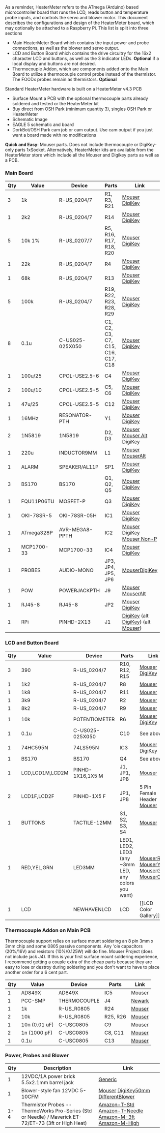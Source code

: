 As a reminder, HeaterMeter refers to the ATmega (Arduino) based microcontroller board that runs the LCD, reads button and temperature probe inputs, and controls the servo and blower motor. This document describes the configurations and design of the HeaterMeter board, which may optionally be attached to a Raspberry Pi. This list is split into three sections

* Main HeaterMeter Board which contains the input power and probe connections, as well as the blower and servo output.
* LCD and Button Board which contains the drive circuitry for the 16x2 character LCD and buttons, as well as the 3 indicator LEDs. **Optional** if a local display and buttons are not desired.
* Thermocouple Addon, which are components added onto the Main Board to utilize a thermocouple control probe instead of the thermistor. The FOODx probes remain as thermistors. **Optional**

Standard HeaterMeter hardware is built on a HeaterMeter v4.3 PCB

* Surface Mount a PCB with the optional thermocouple parts already soldered and tested or the HeaterMeter kit
* Buy direct from OSH Park (minimum quantity 3), singles OSH Park or HeaterMeter
* Schematic Image
* EAGLE 5 schematic and board
* DorkBot/OSH Park cam job or cam output. Use cam output if you just want a board made with no modifications

**Quick and Easy**: Mouser parts. Does not include thermocouple or DigiKey-only parts 1xSocket. Alternatively, HeaterMeter kits are available from the HeaterMeter store which include all the Mouser and Digikey parts as well as a PCB.

### Main Board
|Qty|Value     |Device                |Parts|Link|
|---|----------|----------------------|-----|----|
3|  1k         | R-US_0204/7          | R1, R3, R21                       |[Mouser](https://www.mouser.com/Search/ProductDetail.aspx?R=291-1K-RCvirtualkey21980000virtualkey291-1K-RC) [DigiKey](http://www.digikey.com/product-detail/en/CF14JT1K00/CF14JT1K00CT-ND/1830350)
1|  2k2        | R-US_0204/7          | R14                               |[Mouser](https://www.mouser.com/Search/ProductDetail.aspx?R=291-2.2K-RCvirtualkey21980000virtualkey291-2.2K-RC) [DigiKey](http://www.digikey.com/product-detail/en/CF14JT2K20/CF14JT2K20CT-ND/1830358)
5|  10k 1%     | R-US_0207/7          | R5, R16, R17, R18, R20            |[Mouser](http://www.mouser.com/Search/ProductDetail.aspx?R=MF1%2f4DC1002Fvirtualkey66000000virtualkey660-MF1%2f4DC1002F) [DigiKey](http://www.digikey.com/product-detail/en/RNF14FTD10K0/RNF14FTD10K0CT-ND/1975090)
1|  22k        | R-US_0204/7          | R4                                |[Mouser](https://www.mouser.com/Search/ProductDetail.aspx?R=291-22K-RCvirtualkey21980000virtualkey291-22K-RC) [DigiKey](http://www.digikey.com/product-detail/en/CFM14JT22K0/S22KQCT-ND/2617712)
1|  68k        | R-US_0204/7          | R13                               |[Mouser](https://www.mouser.com/Search/ProductDetail.aspx?R=291-68K-RCvirtualkey21980000virtualkey291-68K-RC) [DigiKey](http://www.digikey.com/product-detail/en/RNMF14FTC68K0/S68KCACT-ND/2617527)
5|  100k       | R-US_0204/7          | R19, R22, R23, R28, R29           |[Mouser](https://www.mouser.com/Search/ProductDetail.aspx?R=291-100K-RCvirtualkey21980000virtualkey291-100K-RC) [DigiKey](http://www.digikey.com/product-detail/en/RNF14FTD100K/RNF14FTD100KCT-ND/1975158)
8|  0.1u       | C-US025-025X050      | C1, C2, C3, C7, C15, C16, C17, C18|[Mouser](http://www.mouser.com/Search/ProductDetail.aspx?R=K104K15X7RF53L2virtualkey59420000virtualkey594-K104K15X7RF53L2) [DigiKey](http://www.digikey.com/product-detail/en/K104K15X7RF5TL2/BC1084CT-ND/286706)
1|  100u/25    | CPOL-USE2.5-6        | C4                                |[Mouser](http://www.mouser.com/ProductDetail/Nichicon/UPW1E101MED/?qs=sGAEpiMZZMtZ1n0r9vR22RH2kZvTh%252b0acPUJvx0bRqc%3d) [DigiKey](http://www.digikey.com/product-detail/en/UPW1E101MED/493-1820-ND/589561)
2|  100u/10    | CPOL-USE2.5-5        | C5, C6                            |[Mouser](http://www.mouser.com/ProductDetail/Nichicon/UPW1A101MDD/?qs=sGAEpiMZZMtZ1n0r9vR22S0KxkuIgpi%2fX1J5JW69KRs%3d) [DigiKey](http://www.digikey.com/product-detail/en/UPW1A101MDD/493-1736-ND/589477)
1|  47u/25     | CPOL-USE2.5-5        | C12                               |[Mouser](http://www.mouser.com/ProductDetail/Nichicon/UPW1E470MDD/?qs=sGAEpiMZZMtZ1n0r9vR22RH2kZvTh%252b0aZAYBTdQVA9s%3d) [DigiKey](http://www.digikey.com/product-detail/en/UPW1E470MDD/493-1817-ND/589558)
1|  16MHz      | RESONATOR-PTH        | Y1                                |[Mouser](http://www.mouser.com/Search/ProductDetail.aspx?R=AWCR-16.00MDvirtualkey52750000virtualkey815-AWCR-16.00MD) [DigiKey](http://www.digikey.com/product-detail/en/ZTT-16.00MX/X908-ND/170095)
2|  1N5819     | 1N5819               | D2, D3                            |[Mouser](http://www.mouser.com/Search/ProductDetail.aspx?R=1N5819virtualkey51120000virtualkey511-1N5819) [Mouser Alt](http://www.mouser.com/ProductDetail/Fairchild-Semiconductor/1N5819/?qs=sGAEpiMZZMtQ8nqTKtFS%2fCJFZUIIOyzjQ1kqwoJUBVU%3d) [DigiKey](http://www.digikey.com/product-detail/en/1N5819/1N5819FSCT-ND/965482)
1|  220u       | INDUCTOR9MM          | L1                                |[Mouser](http://www.mouser.com/ProductDetail/ABRACON/AIUR-02H-221K/?qs=sGAEpiMZZMsg%252by3WlYCkU8J7Iu4O7azj7UsUy340R50%3d) [MouserAlt](http://www.mouser.com/ProductDetail/Bourns/RLB9012-221KL/?qs=%2fha2pyFadujBRYZ98dwyHSd5PoMezoWpW69ZaH9jnX0DdcAyrTljqg%3d%3d)
1|  ALARM      | SPEAKER/AL11P        | SP1                               |[Mouser](http://www.mouser.com/ProductDetail/TDK/PS1240P02BT/?qs=sGAEpiMZZMuNFJjvCI6tQria9NagYYusd%2fjnLlD6%252bxU%3d) [DigiKey](http://www.digikey.com/product-detail/en/PS1240P02BT/445-2525-1-ND/935930)
3|  BS170      | BS170                | Q1, Q2, Q5                        |[Mouser](http://www.mouser.com/ProductDetail/Fairchild-Semiconductor/BS170/?qs=sGAEpiMZZMshyDBzk1%2fWi9bHELEahoDnARtHPVtZEPQ%3d) [DigiKey](http://www.digikey.com/product-detail/en/BS170_D27Z/BS170_D27ZCT-ND/1532791)
1|  FQU11P06TU | MOSFET-P             | Q3                                |[Mouser](http://www.mouser.com/ProductDetail/Fairchild-Semiconductor/FQU11P06TU/?qs=%2fha2pyFaduiEiRTZzI6qLHjOfaLovEUv3u%2fBJwcExVo%3d) [DigiKey](http://www.digikey.com/product-search/en?x=-1022&y=-73&KeyWords=FQU11P06TU)
1|  OKI-78SR-5 | OKI-78SR-05H         | IC1                               |[Mouser](http://www.mouser.com/ProductDetail/Murata-Power-Solutions/OKI-78SR-5-15-W36H-C/?qs=sGAEpiMZZMtwaiKVUtQsNa9RSQZ1iZ%2fUZeDy49qqIt4%3d) [DigiKey](http://www.digikey.com/product-detail/en/OKI-78SR-5%2F1.5-W36H-C/811-2692-ND/3438675)
1|  ATmega328P | AVR-MEGA8-PPTH       | IC2                               |[Mouser](http://www.mouser.com/Search/ProductDetail.aspx?R=ATMEGA328P-PUvirtualkey55650000virtualkey556-ATMEGA328P-PU) [DigiKey](http://www.digikey.com/product-detail/en/ATMEGA328P-PU/ATMEGA328P-PU-ND/1914589) [Mouser Non-P](http://www.mouser.com/ProductDetail/Atmel/ATMEGA328-PU/?qs=sGAEpiMZZMuHCAZ7U3Ea2vH90mYkP45F)
1|  MCP1700-33 | MCP1700-33           | IC4                               |[Mouser](http://www.mouser.com/Search/ProductDetail.aspx?R=MCP1700-3302E%2fTOvirtualkey57940000virtualkey579-MCP1700-3302E%2fTO) [DigiKey](http://www.digikey.com/product-detail/en/MCP1700-3302E%2FTO/MCP1700-3302E%2FTO-ND/652680)
1|  PROBES     | AUDIO-MONO           | JP3, JP4, JP5, JP6                |[Mouser](http://www.mouser.com/ProductDetail/CUI-Inc/MJ-2508N/?qs=%2fha2pyFaduga%2fOxsLoZeddnX29ITbS93306kdE%252bHMeY%3d)[DigiKey](http://www.digikey.com/product-detail/en/MJ-2508N/CP-2508N-ND/281260)
1|  POW        | POWERJACKPTH         | J9                                |[Mouser](http://www.mouser.com/ProductDetail/Kobiconn/163-7620E-E/?qs=%2fha2pyFaduipJSLWTjADy4YYaTeQAmrHvwEfLULTtmcjsFvpXHYyeA%3d%3d) [MouserAlt](http://www.mouser.com/ProductDetail/Kobiconn/163-179PH-EX/?qs=%2fha2pyFadujsO45cTDeafnb8UTTjqBiiaL9T7NPB7rV7ulYyk%2fdYxw%3d%3d)
1|  RJ45-8     | RJ45-8               | JP2                               |[Mouser](http://www.mouser.com/ProductDetail/Amphenol-Commercial-Products/RJHSE-5080/?qs=sGAEpiMZZMvQhAhQbXdbBuidMRPVpG5q%252bZ1tFY96Whg%3d) [DigiKey](http://www.digikey.com/product-detail/en/RJHSE-5080/RJHSE-5080-ND/1242687)
1|  RPi        | PINHD-2X13           |  J1                               |[DigiKey](http://www.digikey.com/product-detail/en/PPPC132LFBN-RC/S7116-ND/810252) (alt [DigiKey](http://www.digikey.com/product-detail/en/PPTC132LFBN-RC/S7081-ND/810219)) (alt [Mouser](http://www.mouser.com/ProductDetail/TE-Connectivity/1-215307-3/?qs=%2fha2pyFadugJp%2f0oQpeWgdlLOqmXGnSXHAkr2wdKJgMBirFMB5SQuQ%3d%3d))

### LCD and Button Board
|Qty|Value     |Device                |Parts|Link|
|---|----------|----------------------|-----|----|
3|  390     |R-US_0204/7     | R10, R12, R15|[Mouser](http://www.mouser.com/Search/ProductDetail.aspx?R=291-390-RCvirtualkey21980000virtualkey291-390-RC) [DigiKey](http://www.digikey.com/product-detail/en/CF14JT390R/CF14JT390RCT-ND/1830340)
1|  1k2     |R-US_0204/7     | R8           |[Mouser](http://www.mouser.com/ProductDetail/Xicon/291-12K-RC/?qs=sGAEpiMZZMu61qfTUdNhGzmcydQ1pJoa8vv7tbu1P6w%3d)
1|  1k8     |R-US_0204/7     | R11          |[Mouser](http://www.mouser.com/ProductDetail/Xicon/291-18-RC/?qs=tZuyTH1srTr%252b3mSLL5ed0A%3d%3d)
1|  3k9     |R-US_0204/7     | R2           |[Mouser](http://www.mouser.com/ProductDetail/Xicon/291-39-RC/?qs=g%252bmt%252bTSz0lYfQsKTnzZMRA%3d%3d)
1|  8k2     |R-US_0204/7     | R9           |[Mouser](http://www.mouser.com/ProductDetail/Xicon/291-82-RC/?qs=hfBUfrVtuhEpRc5G5DICCw%3d%3d)
1|  10k     |POTENTIOMETER   | R6           |[Mouser](http://www.mouser.com/Search/ProductDetail.aspx?R=T73YE103KT20virtualkey61330000virtualkey72-T70YE-10K) [DigiKey](http://www.digikey.com/product-detail/en/3362P-1-103LF/3362P-103LF-ND/1088412)
1|  0.1u    |C-US025-025X050 | C10          |See above
1|  74HC595N|74LS595N        | IC3          |[Mouser](http://www.mouser.com/Search/ProductDetail.aspx?R=SN74HC595Nvirtualkey59500000virtualkey595-SN74HC595N) [DigiKey](http://www.digikey.com/product-detail/en/SN74HC595N/296-1600-5-ND/277246)
1|  BS170   |BS170           | Q4           |See above
1|  LCD,LCD1M,LCD2M     |PINHD-1X16,1X5 M    | J1, JP1, JP8|[Mouser](http://www.mouser.com/ProductDetail/FCI/68001-236HLF/?qs=sGAEpiMZZMtsLRyDR9nM14Vjyw4ze%252bjt57BsII4P7vM%3d)
2|  LCD1F,LCD2F| PINHD-1X5 F   |  JP1, JP8     |5 Pin Female Header [Mouser](https://www.mouser.com/Search/ProductDetail.aspx?R=960105-6303-ARvirtualkey51750000virtualkey517-9601056303AR)                                                                                                        
1|  BUTTONS |TACTILE-12MM    | S1, S2, S3, S4|[Mouser](http://www.mouser.com/ProductDetail/CK-Components/PTS125SM85-2-LFS/?qs=sGAEpiMZZMsgGjVA3toVBO5RbLO2OcOLbrsFSQPX4ZY%3d)                                            
1|  RED,YEL,GRN |LED3MM      | LED1, LED2, LED3 (any ~3mm LED, any colors you want)|[MouserR](http://www.mouser.com/ProductDetail/Kingbright/WP710A10SRD-E/?qs=sGAEpiMZZMs4quMj8r4lmsjEjMC4bfpUeUpboelRnWU%3d) [MouserY](http://www.mouser.com/ProductDetail/Kingbright/WP710A10SYD/?qs=sGAEpiMZZMs4quMj8r4lmsjEjMC4bfpUUbW71NEUWBk%3d) [MouserG](http://www.mouser.com/ProductDetail/Kingbright/WP710A10SGD/?qs=sGAEpiMZZMs4quMj8r4lmsjEjMC4bfpUWqs%252bGoI7SdI%3d) [MouserGAlt](http://www.mouser.com/ProductDetail/Kingbright/WP710A10GT/?qs=%2fha2pyFaduiSDnyyF%252bbBg7Q2NRL8uxAN9NekbnvC4Frh1v2fcaLdHw%3d%3d)
1|  LCD     |NEWHAVENLCD     |  LCD          |[[LCD Color Gallery]]

### Thermocouple Addon on Main PCB
Thermocouple support relies on surface mount soldering an 8 pin 3mm x 3mm chip and some 0805 passive components. Any 'ole capacitors (20%/16V) and resistors (10%/0.125W) will do fine. Mouser Project (does not include jack J4). If this is your first surface mount soldering experience, I recommend getting a couple extra of the cheap parts because they are easy to lose or destroy during soldering and you don't want to have to place another order for a 6 cent part.

|Qty|Value     |Device                |Parts|Link|
|---|----------|----------------------|-----|----|
1|  AD849X     | AD849X               | IC5                               |[Mouser](http://www.mouser.com/ProductDetail/Analog-Devices/AD8495ARMZ/?qs=sGAEpiMZZMucenltShoSnoiUfjKGVRv2eLdHM33a4xM%3d)
1|  PCC-SMP    | THERMOCOUPLE         | J4                                |[Newark](http://www.newark.com/newport-electronics/pcc-smp-k/thermocouple-connector-type-k/dp/01H0905)
1|  1k         | R-US_R0805           | R24                               |[Mouser](http://www.mouser.com/ProductDetail/Panasonic/ERJ-6GEYJ102V/?qs=%2fha2pyFaduiXHwl36i8QX1Is8RUpW4zS7XPMZn%2fLDmVYYw7P67RQlQ%3d%3d)
2|  10k        | R-US_R0805           | R25, R26                          |[Mouser](http://www.mouser.com/ProductDetail/Panasonic/ERJ-6GEYJ103V/?qs=sGAEpiMZZMu61qfTUdNhGzRxdwze5h8ZVHioc%2fD1YKQ%3d)
1|  10n (0.01 uF)|C-USC0805           | C9                                |[Mouser](http://www.mouser.com/ProductDetail/Vishay/VJ0805Y103JXJCW1BC/?qs=%2fha2pyFaduhF2nQ94KIYvTUaKx1TOqbuizaeJMhCalFkD8vCJYNgKQ%3d%3d)
2|  1n (1000 pF)|C-USC0805            | C8, C11                           |[Mouser](http://www.mouser.com/ProductDetail/Vishay/VJ0805Y102JXJCW1BC/?qs=%2fha2pyFaduhF2nQ94KIYvU%252bJKqcfKPRKfarNiDzeOaeA3G6BawyHMQ%3d%3d)
1|  0.1u       |  C-USC0805           | C13                               |[Mouser](http://www.mouser.com/ProductDetail/Vishay/VJ0805Y104MXXAC/?qs=%2fha2pyFaduhF2nQ94KIYvbBprhnZE5TJ67qQr3Q1WgZh0yiFLH%2fGlA%3d%3d)

### Power, Probes and Blower
|Qty|Description|Link|
|---|-----------|----|
1 | 12VDC/1A power brick 5.5x2.1mm barrel jack | [Generic](http://www.amazon.com/gp/product/B006GEPUYA/ref=as_li_ss_tl?ie=UTF8&camp=1789&creative=390957&creativeASIN=B006GEPUYA&linkCode=as2&tag=httpcapnbrnet-20)
1 | Blower-style fan 12VDC 5-10CFM | [Mouser](https://www.mouser.com/Search/ProductDetail.aspx?R=BFB0512VHD-F00virtualkey59330000virtualkey108-BFB0512VHD-F00) [DigiKey50mm](http://www.digikey.com/product-search/en?x=0&y=0&lang=en&site=us&KeyWords=603-1370-ND) [DifferentBlower](http://www.mouser.com/ProductDetail/ADDA/AB06012MB-250300-LF/?qs=UW%252b%252bp%2fVkpn%2fEQGl6BnSAug%3d%3d)
1-4 | Thermistor Probes -- ThermoWorks Pro-Series (Std or Needle) / Maverick ET-72/ET-73 (3ft or High Heat)| [Amazon-T-Std](http://www.amazon.com/dp/B00EZB8W0K/ref=as_li_ss_til?tag=httpcapnbrnet-20&camp=0&creative=0&linkCode=as4&creativeASIN=B00EZB8W0K&adid=03P1SGNDWFZ85JC5W569) [Amazon-T-Needle](https://www.amazon.com/dp/B00EZBB8AQ/ref=as_li_ss_til?tag=httpcapnbrnet-20&camp=0&creative=0&linkCode=as4&creativeASIN=B00EZBB8AQ&adid=0J280WDZFM7N5XZM4XF3&) [Amazon-M-3ft](http://www.amazon.com/gp/product/B004W8B3PC/ref=as_li_ss_tl?ie=UTF8&camp=1789&creative=390957&creativeASIN=B004W8B3PC&linkCode=as2&tag=httpcapnbrnet-20) [Amazon-M-High](https://www.amazon.com/dp/B008OWZMMW?tag=httpcapnbrnet-20&camp=0&creative=0&linkCode=as4&creativeASIN=B008OWZMMW&adid=02TKF6EJVRJFR2HC0FXT&)
